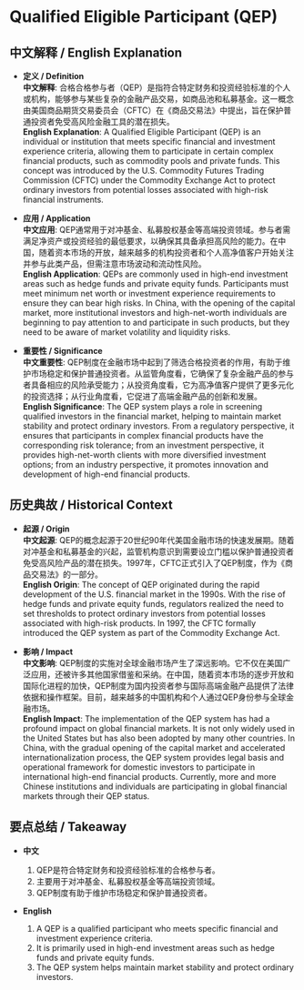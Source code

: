 # Qualified Eligible Participant (QEP)

## 中文解释 / English Explanation

* **定义 / Definition**  
  **中文解释**: 合格合格参与者（QEP）是指符合特定财务和投资经验标准的个人或机构，能够参与某些复杂的金融产品交易，如商品池和私募基金。这一概念由美国商品期货交易委员会（CFTC）在《商品交易法》中提出，旨在保护普通投资者免受高风险金融工具的潜在损失。  
  **English Explanation**: A Qualified Eligible Participant (QEP) is an individual or institution that meets specific financial and investment experience criteria, allowing them to participate in certain complex financial products, such as commodity pools and private funds. This concept was introduced by the U.S. Commodity Futures Trading Commission (CFTC) under the Commodity Exchange Act to protect ordinary investors from potential losses associated with high-risk financial instruments.

* **应用 / Application**  
  **中文应用**: QEP通常用于对冲基金、私募股权基金等高端投资领域。参与者需满足净资产或投资经验的最低要求，以确保其具备承担高风险的能力。在中国，随着资本市场的开放，越来越多的机构投资者和个人高净值客户开始关注并参与此类产品，但需注意市场波动和流动性风险。  
  **English Application**: QEPs are commonly used in high-end investment areas such as hedge funds and private equity funds. Participants must meet minimum net worth or investment experience requirements to ensure they can bear high risks. In China, with the opening of the capital market, more institutional investors and high-net-worth individuals are beginning to pay attention to and participate in such products, but they need to be aware of market volatility and liquidity risks.

* **重要性 / Significance**  
  **中文重要性**: QEP制度在金融市场中起到了筛选合格投资者的作用，有助于维护市场稳定和保护普通投资者。从监管角度看，它确保了复杂金融产品的参与者具备相应的风险承受能力；从投资角度看，它为高净值客户提供了更多元化的投资选择；从行业角度看，它促进了高端金融产品的创新和发展。  
  **English Significance**: The QEP system plays a role in screening qualified investors in the financial market, helping to maintain market stability and protect ordinary investors. From a regulatory perspective, it ensures that participants in complex financial products have the corresponding risk tolerance; from an investment perspective, it provides high-net-worth clients with more diversified investment options; from an industry perspective, it promotes innovation and development of high-end financial products.

## 历史典故 / Historical Context

* **起源 / Origin**  
  **中文起源**: QEP的概念起源于20世纪90年代美国金融市场的快速发展期。随着对冲基金和私募基金的兴起，监管机构意识到需要设立门槛以保护普通投资者免受高风险产品的潜在损失。1997年，CFTC正式引入了QEP制度，作为《商品交易法》的一部分。  
  **English Origin**: The concept of QEP originated during the rapid development of the U.S. financial market in the 1990s. With the rise of hedge funds and private equity funds, regulators realized the need to set thresholds to protect ordinary investors from potential losses associated with high-risk products. In 1997, the CFTC formally introduced the QEP system as part of the Commodity Exchange Act.

* **影响 / Impact**  
  **中文影响**: QEP制度的实施对全球金融市场产生了深远影响。它不仅在美国广泛应用，还被许多其他国家借鉴和采纳。在中国，随着资本市场的逐步开放和国际化进程的加快，QEP制度为国内投资者参与国际高端金融产品提供了法律依据和操作框架。目前，越来越多的中国机构和个人通过QEP身份参与全球金融市场。  
  **English Impact**: The implementation of the QEP system has had a profound impact on global financial markets. It is not only widely used in the United States but has also been adopted by many other countries. In China, with the gradual opening of the capital market and accelerated internationalization process, the QEP system provides legal basis and operational framework for domestic investors to participate in international high-end financial products. Currently, more and more Chinese institutions and individuals are participating in global financial markets through their QEP status.

## 要点总结 / Takeaway

* **中文**  
  1. QEP是符合特定财务和投资经验标准的合格参与者。
  2. 主要用于对冲基金、私募股权基金等高端投资领域。
  3. QEP制度有助于维护市场稳定和保护普通投资者。

* **English**  
  1. A QEP is a qualified participant who meets specific financial and investment experience criteria.
  2. It is primarily used in high-end investment areas such as hedge funds and private equity funds.
  3. The QEP system helps maintain market stability and protect ordinary investors.